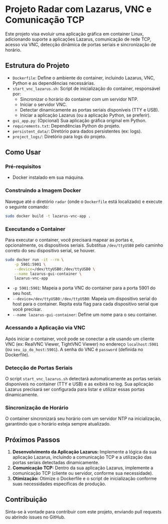 # Projeto Radar com Lazarus, VNC e Comunicação TCP

Este projeto visa evoluir uma aplicação gráfica em container Linux, adicionando suporte a aplicações Lazarus, comunicação de rede TCP, acesso via VNC, detecção dinâmica de portas seriais e sincronização de horário.

## Estrutura do Projeto

- `Dockerfile`: Define o ambiente do container, incluindo Lazarus, VNC, Python e as dependências necessárias.
- `start_vnc_lazarus.sh`: Script de inicialização do container, responsável por:
    - Sincronizar o horário do container com um servidor NTP.
    - Iniciar o servidor VNC.
    - Detectar dinamicamente as portas seriais disponíveis (TTY e USB).
    - Iniciar a aplicação Lazarus (ou a aplicação Python, se preferir).
- `gui_app.py`: (Opcional) Sua aplicação gráfica original em Python.
- `requirements.txt`: Dependências Python do projeto.
- `persistent_data/`: Diretório para dados persistentes (ex: logs).
- `project_logs/`: Diretório para logs do projeto.

## Como Usar

### Pré-requisitos

- Docker instalado em sua máquina.

### Construindo a Imagem Docker

Navegue até o diretório `radar` (onde o `Dockerfile` está localizado) e execute o seguinte comando:

```bash
sudo docker build -t lazarus-vnc-app .
```

### Executando o Container

Para executar o container, você precisará mapear as portas e, opcionalmente, os dispositivos seriais. Substitua `/dev/ttyUSB0` pelo caminho correto do seu dispositivo serial, se houver.

```bash
sudo docker run -it --rm \
    -p 5901:5901 \
    --device=/dev/ttyUSB0:/dev/ttyUSB0 \
    --name lazarus-gui-container \
    lazarus-vnc-app
```

- `-p 5901:5901`: Mapeia a porta VNC do container para a porta 5901 do seu host.
- `--device=/dev/ttyUSB0:/dev/ttyUSB0`: Mapeia um dispositivo serial do host para o container. Repita esta flag para cada dispositivo serial que você precisar.
- `--name lazarus-gui-container`: Define um nome para o seu container.

### Acessando a Aplicação via VNC

Após iniciar o container, você pode se conectar a ele usando um cliente VNC (ex: RealVNC Viewer, TightVNC Viewer) no endereço `localhost:5901` (ou `seu_ip_do_host:5901`). A senha do VNC é `password` (definida no Dockerfile).

### Detecção de Portas Seriais

O script `start_vnc_lazarus.sh` detectará automaticamente as portas seriais disponíveis no container (TTY e USB) e as exibirá no log. Sua aplicação Lazarus precisará ser configurada para listar e utilizar essas portas dinamicamente.

### Sincronização de Horário

O container sincronizará seu horário com um servidor NTP na inicialização, garantindo que o horário esteja sempre atualizado.

## Próximos Passos

1.  **Desenvolvimento da Aplicação Lazarus:** Implemente a lógica da sua aplicação Lazarus, incluindo a comunicação TCP e a utilização das portas seriais detectadas dinamicamente.
2.  **Comunicação TCP:** Dentro da sua aplicação Lazarus, implemente a comunicação TCP (cliente ou servidor, conforme sua necessidade).
3.  **Otimização:** Otimize o Dockerfile e o script de inicialização conforme suas necessidades específicas de produção.

## Contribuição

Sinta-se à vontade para contribuir com este projeto, enviando pull requests ou abrindo issues no GitHub.


